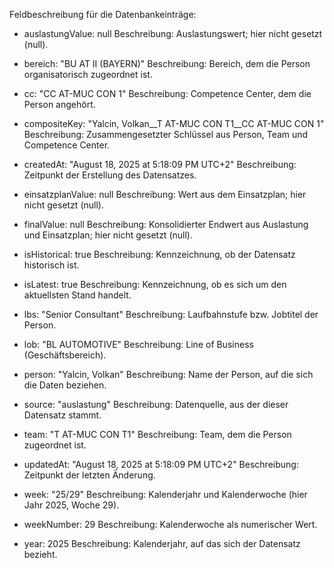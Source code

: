 Feldbeschreibung für die Datenbankeinträge:

- auslastungValue: null
  Beschreibung: Auslastungswert; hier nicht gesetzt (null).

- bereich: "BU AT II (BAYERN)"
  Beschreibung: Bereich, dem die Person organisatorisch zugeordnet ist.

- cc: "CC AT-MUC CON 1"
  Beschreibung: Competence Center, dem die Person angehört.

- compositeKey: "Yalcin, Volkan__T AT-MUC CON T1__CC AT-MUC CON 1"
  Beschreibung: Zusammengesetzter Schlüssel aus Person, Team und Competence Center.

- createdAt: "August 18, 2025 at 5:18:09 PM UTC+2"
  Beschreibung: Zeitpunkt der Erstellung des Datensatzes.

- einsatzplanValue: null
  Beschreibung: Wert aus dem Einsatzplan; hier nicht gesetzt (null).

- finalValue: null
  Beschreibung: Konsolidierter Endwert aus Auslastung und Einsatzplan; hier nicht gesetzt (null).

- isHistorical: true
  Beschreibung: Kennzeichnung, ob der Datensatz historisch ist.

- isLatest: true
  Beschreibung: Kennzeichnung, ob es sich um den aktuellsten Stand handelt.

- lbs: "Senior Consultant"
  Beschreibung: Laufbahnstufe bzw. Jobtitel der Person.

- lob: "BL AUTOMOTIVE"
  Beschreibung: Line of Business (Geschäftsbereich).

- person: "Yalcin, Volkan"
  Beschreibung: Name der Person, auf die sich die Daten beziehen.

- source: "auslastung"
  Beschreibung: Datenquelle, aus der dieser Datensatz stammt.

- team: "T AT-MUC CON T1"
  Beschreibung: Team, dem die Person zugeordnet ist.

- updatedAt: "August 18, 2025 at 5:18:09 PM UTC+2"
  Beschreibung: Zeitpunkt der letzten Änderung.

- week: "25/29"
  Beschreibung: Kalenderjahr und Kalenderwoche (hier Jahr 2025, Woche 29).

- weekNumber: 29
  Beschreibung: Kalenderwoche als numerischer Wert.

- year: 2025
  Beschreibung: Kalenderjahr, auf das sich der Datensatz bezieht.
